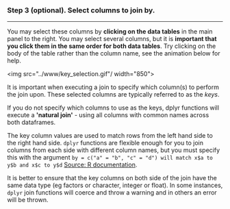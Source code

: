 ### Step 3 (optional). Select columns to join by.

***

You may select these columns by **clicking on the data tables** in the main panel to the right. You may select several columns, but it is **important that you click them in the same order for both data tables**. Try clicking on the body of the table rather than the column name, see the animation below for help.


<img src="../www/key_selection.gif"/ width="850">


It is important when executing a join to specify which column(s) to perform the join upon. These selected columns are typically referred to as the *keys*.

If you do not specify which columns to use as the keys, dplyr functions will execute a **'natural join'** - using all columns with common names across both dataframes.

The key column values are used to match rows from the left hand side to the right hand side. ```dplyr``` functions are flexible enough for you to join columns from each side with different column names, but you must specify this with the argument ```by = c("a" = "b", "c" = "d") will match x$a to y$b and x$c to y$d``` [Source: R documentation](https://www.rdocumentation.org/packages/dplyr/versions/0.7.8/topics/join).

It is better to ensure that the key columns on both side of the join have the same data type (eg factors or character, integer or float). In some instances, ```dplyr``` join functions will coerce and throw a warning and in others an error will be thrown.

